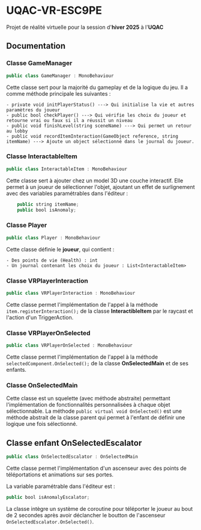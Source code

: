 # UQAC-VR-ESC9PE
Projet de réalité virtuelle pour la session d'**hiver 2025** à l'**UQAC**


## Documentation 

### Classe GameManager
```java
public class GameManager : MonoBehaviour
```
Cette classe sert pour la majorité du gameplay et de la logique du jeu.
Il a comme méthode principale les suivantes :
```
- private void initPlayerStatus() ---> Qui initialise la vie et autres paramètres du joueur
- public bool checkPlayer() ---> Qui vérifie les choix du joueur et retourne vrai ou faux si il a réussit un niveau
- public void finishLevel(string sceneName) ---> Qui permet un retour au lobby
- public void recordItemInteraction(GameObject reference, string itemName) ---> Ajoute un object sélectionné dans le journal du joueur.
```

### Classe InteractableItem
```java
public class InteractableItem : MonoBehaviour
```
Cette classe sert à ajouter chez un model 3D une couche interactif. Elle permet à un joueur de sélectionner l'objet, ajoutant un effet de surlignement avec des variables paramétrables dans l'éditeur :
```java
    public string itemName;
    public bool isAnomaly;
```
### Classe Player
```java
public class Player : MonoBehaviour
```
Cette classe définie le **joueur**, qui contient :
```
- Des points de vie (Health) : int
- Un journal contenant les choix du joueur : List<InteractableItem>
```
### Classe VRPlayerInteraction
```java
public class VRPlayerInteraction : MonoBehaviour
```
Cette classe permet l'implémentation de l'appel à la méthode ```item.registerInteraction();``` de la classe **InteractibleItem** par le raycast et l'action d'un TriggerAction.

### Classe VRPlayerOnSelected
```java
public class VRPlayerOnSelected : MonoBehaviour
```
Cette classe permet l'implémentation de l'appel à la méthode ```selectedComponent.OnSelected();``` de la classe **OnSelectedMain** et de ses enfants.

### Classe OnSelectedMain
Cette classe est un squelette (avec méthode abstraite) permettant l'implémentation de fonctionnalités personnalisées à chaque objet sélectionnable.
La méthode ```public virtual void OnSelected()``` est une méthode abstrait de la classe parent qui permet à l'enfant de définir une logique une fois sélectionné.

## Classe enfant OnSelectedEscalator
```java
public class OnSelectedEscalator : OnSelectedMain
```
Cette classe permet l'implémentation d'un ascenseur avec des points de téléportations et animations sur ses portes.

La variable paramétrable dans l'éditeur est :
```java
public bool isAnomalyEscalator;
```

La classe intègre un système de coroutine pour téléporter le joueur au bout de 2 secondes après avoir déclancher le boutton de l'ascenseur ```OnSelectedEscalator.OnSelected()```.
